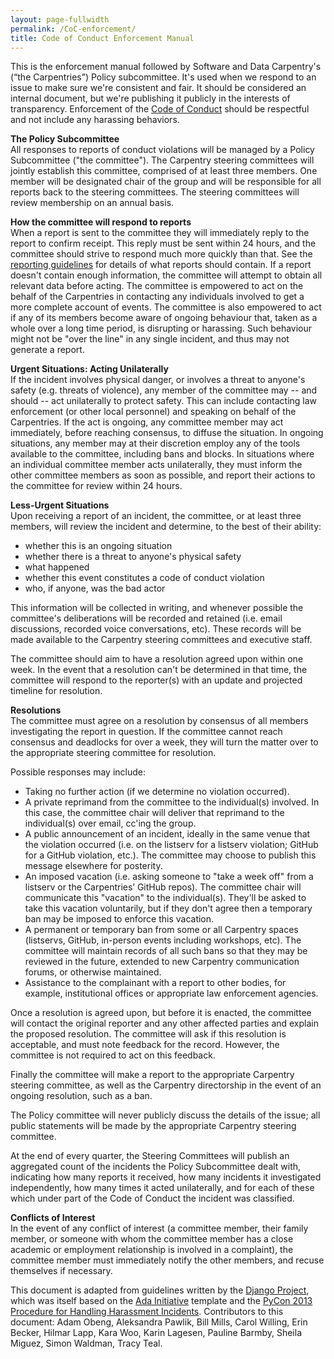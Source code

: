 ```yaml
---
layout: page-fullwidth
permalink: /CoC-enforcement/
title: Code of Conduct Enforcement Manual
---
```


This is the enforcement manual followed by Software and Data Carpentry's (“the Carpentries”) 
Policy subcommittee. It's used when we respond to an issue to make sure we're consistent and fair. It should be
considered an internal document, but we're publishing it publicly in the interests of transparency. Enforcement
of the [Code of Conduct](/code-of-conduct/) should be respectful and not include any harassing behaviors.  

**The Policy Subcommittee**  
All responses to reports of conduct violations will be managed by a Policy Subcommittee
("the committee"). The Carpentry steering committees will jointly establish this committee, comprised of at least
three members. One member will be designated chair of the group and will be responsible for all reports back to
the steering committees. The steering committees will review membership on an annual basis.  

**How the committee will respond to reports**  
When a report is sent to the committee they will immediately reply to the report to confirm receipt. This reply
must be sent within 24 hours, and the committee should strive to respond much more quickly than that.
See the [reporting guidelines](/CoC-reporting/) for details of what reports should contain. If a report doesn't
contain enough information, the committee will attempt to obtain all relevant data before acting. The committee
is empowered to act on the behalf of the Carpentries in contacting any individuals involved to get a more
complete account of events. The committee is also empowered to act if any of its members become aware of ongoing
behaviour that, taken as a whole over a long time period, is disrupting or harassing. Such behaviour might not be
"over the line" in any single incident, and thus may not generate a report.  

**Urgent Situations: Acting Unilaterally**  
If the incident involves physical danger, or involves a threat to anyone's safety (e.g. threats of violence), any
member of the committee may -- and should -- act unilaterally to protect safety. This can include contacting law
enforcement (or other local personnel) and speaking on behalf of the Carpentries. If the act is ongoing, any 
committee member may act immediately, before reaching consensus, to diffuse the situation. In ongoing situations,
any member may at their discretion employ any of the tools available to the committee, including bans and blocks.
In situations where an individual committee member acts unilaterally, they must inform the other committee
members as soon as possible, and report their actions to the committee for review within 24 hours.

**Less-Urgent Situations**  
Upon receiving a report of an incident, the committee, or at least three members, will review the incident and
determine, to the best of their ability:  

- whether this is an ongoing situation 
- whether there is a threat to anyone's physical safety
- what happened  
- whether this event constitutes a code of conduct violation  
- who, if anyone, was the bad actor  

This information will be collected in writing, and whenever possible the committee's deliberations will be
recorded and retained (i.e. email discussions, recorded voice conversations, etc). These records will be made 
available to the Carpentry steering committees and executive staff.

The committee should aim to have a resolution agreed upon within one week. In the event that a resolution can't 
be determined in that time, the committee will respond to the reporter(s) with an update and projected timeline
for resolution.  

**Resolutions**  
The committee must agree on a resolution by consensus of all members investigating the report in question. If the
committee cannot reach consensus and deadlocks for over a week, they will turn the matter over to the appropriate
steering committee for resolution.  

Possible responses may include:  

- Taking no further action (if we determine no violation occurred).  
- A private reprimand from the committee to the individual(s) involved. In this case, the committee chair will deliver that reprimand to the individual(s) over email, cc'ing the group.  
- A public announcement of an incident, ideally in the same venue that the violation occurred (i.e. on the listserv for a listserv violation; GitHub for a GitHub violation, etc.). The committee may choose to publish this message elsewhere for posterity.  
- An imposed vacation (i.e. asking someone to "take a week off" from a listserv or the Carpentries’ GitHub repos). The committee chair will communicate this "vacation" to the individual(s). They'll be asked to take this vacation voluntarily, but if they don't agree then a temporary ban may be imposed to enforce this vacation.  
- A permanent or temporary ban from some or all Carpentry spaces (listservs, GitHub, in-person events including workshops, etc). The committee will maintain records of all such bans so that they may be reviewed in the future, extended to new Carpentry communication forums, or otherwise maintained.  
- Assistance to the complainant with a report to other bodies, for example, institutional offices or appropriate law enforcement agencies.  

Once a resolution is agreed upon, but before it is enacted, the committee will contact the original reporter and
any other affected parties and explain the proposed resolution. The committee will ask if this resolution is
acceptable, and must note feedback for the record. However, the committee is not required to act on this 
feedback.  

Finally the committee will make a report to the appropriate Carpentry steering committee, as well as the Carpentry directorship in the event of an ongoing resolution, such as a ban.  

The Policy committee will never publicly discuss the details of the issue; all public statements will be made by the appropriate Carpentry steering committee.  

At the end of every quarter, the Steering Committees will publish an aggregated count of the incidents the Policy Subcommittee dealt with, indicating how many reports it received, how many incidents it investigated independently, how many times it acted unilaterally, and for each of these which under part of the Code of Conduct the incident was classified.  

**Conflicts of Interest**  
In the event of any conflict of interest (a committee member, their family member, or someone with whom the committee member has a close academic or employment relationship is involved in a complaint), the committee member must immediately notify the other members, and recuse themselves if necessary.  

This document is adapted from guidelines written by the [Django Project](https://www.djangoproject.com/conduct/enforcement-manual/), which was itself based on the [Ada Initiative](http://geekfeminism.wikia.com/wiki/Conference_anti-harassment/Responding_to_reports) template and the [PyCon 2013 Procedure for Handling Harassment Incidents](https://us.pycon.org/2013/about/code-of-conduct/harassment-incidents/). Contributors to this document: Adam Obeng, Aleksandra Pawlik, Bill Mills, Carol Willing, Erin Becker, Hilmar Lapp, Kara Woo, Karin Lagesen, Pauline Barmby, Sheila Miguez, Simon Waldman, Tracy Teal.
